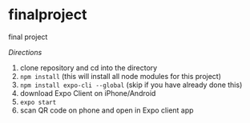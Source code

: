 # finalproject
final project

_Directions_
1) clone repository and cd into the directory
2) `npm install` (this will install all node modules for this project)
3) `npm install expo-cli --global` (skip if you have already done this)
4) download Expo Client on iPhone/Android
5) `expo start`
6) scan QR code on phone and open in Expo client app
